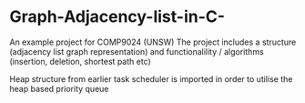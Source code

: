 # Graph-Adjacency-list-in-C-
An example project for COMP9024 (UNSW)
The project includes a structure (adjacency list graph representation)
and functionalility / algorithms (insertion, deletion, shortest path etc)

Heap structure from earlier task scheduler is imported
in order to utilise the heap based priority queue
